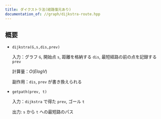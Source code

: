 ```yaml
---
title: ダイクストラ法(経路復元あり)
documentation_of: //graph/dijkstra-route.hpp
---
```


## 概要

- `dijkstra(G,s,dis,prev)`

    入力：グラフ `G`, 開始点 `s`, 距離を格納する `dis`, 最短経路の前の点を記録する `prev`

    計算量：$O(E log V)$
    
    副作用：`dis`, `prev` が書き換えられる

- `getpath(prev, t)`

    入力：`dijkstra` で得た `prev`, ゴール `t`

    出力: `s` から `t` への最短路のパス
